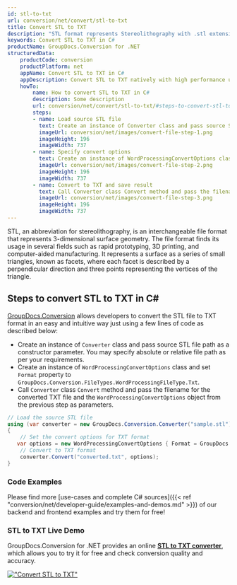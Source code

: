 ```yaml
---
id: stl-to-txt
url: conversion/net/convert/stl-to-txt
title: Convert STL to TXT
description: "STL format represents Stereolithography with .stl extension. Learn how to convert STL to TXT file programmatically in C# language using GroupDocs.Conversion for .NET library."
keywords: Convert STL to TXT in C#
productName: GroupDocs.Conversion for .NET
structuredData:
    productCode: conversion
    productPlatform: net
    appName: Convert STL to TXT in C#
    appDescription: Convert STL to TXT natively with high performance using C# language and server side GroupDocs.Conversion for .NET APIs, without the use of any software like Microsoft or Open Office.
    howTo:
        name: How to convert STL to TXT in C# 
        description: Some description
        url: conversion/net/convert/stl-to-txt/#steps-to-convert-stl-to-txt-in-c
        steps:
        - name: Load source STL file 
          text: Create an instance of Converter class and pass source STL file path as a constructor parameter. You may specify absolute or relative file path as per your requirements. 
          imageUrl: conversion/net/images/convert-file-step-1.png
          imageHeight: 196
          imageWidth: 737
        - name: Specify convert options 
          text: Create an instance of WordProcessingConvertOptions class.
          imageUrl: conversion/net/images/convert-file-step-2.png
          imageHeight: 196
          imageWidth: 737
        - name: Convert to TXT and save result 
          text: Call Converter class Convert method and pass the filename for the converted HTML file and the WordProcessingConvertOptions object from the previous step as parameters.
          imageUrl: conversion/net/images/convert-file-step-3.png
          imageHeight: 196
          imageWidth: 737
---
```


STL, an abbreviation for stereolithography, is an interchangeable file format that represents 3-dimensional surface geometry. The file format finds its usage in several fields such as rapid prototyping, 3D printing, and computer-aided manufacturing. It represents a surface as a series of small triangles, known as facets, where each facet is described by a perpendicular direction and three points representing the vertices of the triangle.

## Steps to convert STL to TXT in C#

[GroupDocs.Conversion](https://products.groupdocs.com/conversion/net) allows developers to convert the STL file to TXT format in an easy and intuitive way just using a few lines of code as described below:

* Create an instance of `Converter` class and pass source STL file path as a constructor parameter. You may specify absolute or relative file path as per your requirements. 
* Create an instance of `WordProcessingConvertOptions` class and set `Format` property to `GroupDocs.Conversion.FileTypes.WordProcessingFileType.Txt`.
* Call `Converter` class `Convert` method and pass the filename for the converted TXT file and the `WordProcessingConvertOptions` object from the previous step as parameters.

```csharp
// Load the source STL file
using (var converter = new GroupDocs.Conversion.Converter("sample.stl"))
{
    // Set the convert options for TXT format
   var options = new WordProcessingConvertOptions { Format = GroupDocs.Conversion.FileTypes.WordProcessingFileType.Txt };
    // Convert to TXT format
    converter.Convert("converted.txt", options);
}
```

### Code Examples

Please find more [use-cases and complete C# sources]({{< ref "conversion/net/developer-guide/examples-and-demos.md" >}}) of our backend and frontend examples and try them for free!

### STL to TXT Live Demo

GroupDocs.Conversion for .NET provides an online [**STL to TXT converter**](https://products.groupdocs.app/conversion/stl-to-txt), which allows you to try it for free and check conversion quality and accuracy.

[!["Convert STL to TXT"](conversion/net/images/convert-to-txt/convert-stl-to-txt.png)](https://products.groupdocs.app/conversion/stl-to-txt)